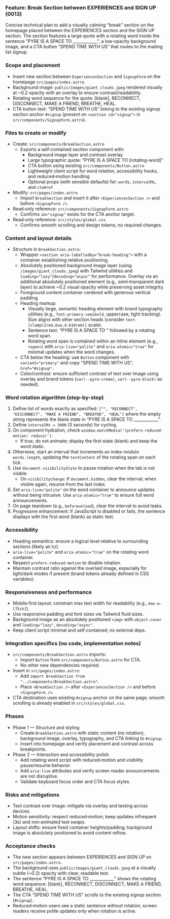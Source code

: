 ### Feature: Break Section between EXPERIENCES and SIGN UP (0013)

Concise technical plan to add a visually calming “break” section on the homepage placed between the EXPERIENCES section and the SIGN UP section. The section features a large quote with a rotating word inside the sentence “PYRE IS A SPACE TO ____________”, a low‑opacity background image, and a CTA button “SPEND TIME WITH US” that routes to the mailing list signup.

### Scope and placement
- Insert new section between `ExperiencesSection` and `SignupForm` on the homepage `src/pages/index.astro`.
- Background image: `public/images/giant_clouds.jpeg` rendered visually at ~0.2 opacity with an overlay to ensure contrast/readability.
- Rotating word sequence for the quote: [blank], RECONNECT, DISCONNECT, MAKE A FRIEND, BREATHE, HEAL.
- CTA button text: “SPEND TIME WITH US” linking to the existing signup section anchor `#signup` (present on `<section id="signup">` in `src/components/SignupForm.astro`).

### Files to create or modify
- Create: `src/components/BreakSection.astro`
  - Exports a self‑contained section component with:
    - Background image layer and contrast overlay
    - Large typographic quote: “PYRE IS A SPACE TO [rotating-word]”
    - CTA button using existing `src/components/Button.astro`
    - Lightweight client script for word rotation, accessibility hooks, and reduced‑motion handling
    - Optional props (with sensible defaults) for: `words`, `intervalMs`, and `ctaHref`
- Modify: `src/pages/index.astro`
  - Import `BreakSection` and insert it after `<ExperiencesSection />` and before `<SignupForm />`.
- Read‑only reference: `src/components/SignupForm.astro`
  - Confirms `id="signup"` exists for the CTA anchor target.
- Read‑only reference: `src/styles/global.css`
  - Confirms smooth scrolling and design tokens; no required changes.

### Content and layout details
- Structure in `BreakSection.astro`:
  - Wrapper `<section aria-labelledby="break-heading">` with a container establishing relative positioning.
  - Absolutely positioned background image layer (using `/images/giant_clouds.jpeg`) with Tailwind utilities and `loading="lazy"`/`decoding="async"` for performance. Overlay via an additional absolutely positioned element (e.g., semi‑transparent dark layer) to achieve ~0.2 visual opacity while preserving asset integrity.
  - Foreground content container centered with generous vertical padding.
  - Heading markup:
    - Visually large, semantic heading element with brand typography utilities (e.g., `font-primary-semibold`, uppercase, tight tracking). Size aligns with other section heads (consider `text-[clamp(2rem,6vw,4.618rem)]` scale).
    - Sentence text: “PYRE IS A SPACE TO ” followed by a rotating word span.
    - Rotating word span is contained within an inline element (e.g., `<span>`) with `aria-live="polite"` and `aria-atomic="true"` for minimal updates when the word changes.
  - CTA below the heading: use `Button` component with `variant="primary"` and copy “SPEND TIME WITH US”, `href="#signup"`.
  - Color/contrast: ensure sufficient contrast of text over image using overlay and brand tokens (`var(--pyre-creme)`, `var(--pyre-black)` as needed).

### Word rotation algorithm (step-by-step)
1. Define list of words exactly as specified: `["", "RECONNECT", "DISCONNECT", "MAKE A FRIEND", "BREATHE", "HEAL"]` where the empty string represents the blank state in “PYRE IS A SPACE TO ____________”.
2. Define `intervalMs = 3000` (3 seconds) for cycling.
3. On component hydration, check `window.matchMedia('(prefers-reduced-motion: reduce)')`:
   - If true, do not animate; display the first state (blank) and keep the word static.
4. Otherwise, start an interval that increments an index modulo `words.length`, updating the `textContent` of the rotating span on each tick.
5. Use `document.visibilityState` to pause rotation when the tab is not visible:
   - On `visibilitychange`: if `document.hidden`, clear the interval; when visible again, resume from the last index.
6. Set `aria-live="polite"` on the word container to announce updates without being intrusive. Use `aria-atomic="true"` to ensure full word announcements.
7. On page teardown (e.g., `beforeunload`), clear the interval to avoid leaks.
8. Progressive enhancement: if JavaScript is disabled or fails, the sentence displays with the first word (blank) as static text.

### Accessibility
- Heading semantics: ensure a logical level relative to surrounding sections (likely an `h2`).
- `aria-live="polite"` and `aria-atomic="true"` on the rotating word container.
- Respect `prefers-reduced-motion` to disable rotation.
- Maintain contrast ratio against the overlaid image, especially for light/dark modes if present (brand tokens already defined in CSS variables).

### Responsiveness and performance
- Mobile‑first layout; constrain max text width for readability (e.g., `max-w-[75ch]`).
- Use responsive padding and font sizes via Tailwind fluid sizes.
- Background image as an absolutely positioned `<img>` with `object-cover` and `loading="lazy"`, `decoding="async"`.
- Keep client script minimal and self‑contained; no external deps.

### Integration specifics (no code, implementation notes)
- `src/components/BreakSection.astro` imports:
  - Import `Button` from `src/components/Button.astro` for CTA.
  - No other new dependencies required.
- Insert in `src/pages/index.astro`:
  - Add `import BreakSection from "../components/BreakSection.astro"`.
  - Place `<BreakSection />` after `<ExperiencesSection />` and before `<SignupForm />`.
- CTA destination uses existing `#signup` anchor on the same page; smooth scrolling is already enabled in `src/styles/global.css`.

### Phases
- Phase 1 — Structure and styling
  - Create `BreakSection.astro` with static content (no rotation), background image, overlay, typography, and CTA linking to `#signup`.
  - Insert into homepage and verify placement and contrast across breakpoints.
- Phase 2 — Interaction and accessibility polish
  - Add rotating word script with reduced‑motion and visibility pause/resume behavior.
  - Add `aria-live` attributes and verify screen reader announcements are not disruptive.
  - Validate keyboard focus order and CTA focus styles.

### Risks and mitigations
- Text contrast over image: mitigate via overlay and testing across devices.
- Motion sensitivity: respect reduced‑motion; keep updates infrequent (3s) and non‑animated text swaps.
- Layout shifts: ensure fixed container heights/padding; background image is absolutely positioned to avoid content reflow.

### Acceptance checks
- The new section appears between EXPERIENCES and SIGN UP on `src/pages/index.astro`.
- The background uses `public/images/giant_clouds.jpeg` at a visually subtle (~0.2) opacity with clear, readable text.
- The sentence “PYRE IS A SPACE TO ____________” shows the rotating word sequence: [blank], RECONNECT, DISCONNECT, MAKE A FRIEND, BREATHE, HEAL.
- The CTA “SPEND TIME WITH US” scrolls to the existing signup section (`#signup`).
- Reduced‑motion users see a static sentence without rotation; screen readers receive polite updates only when rotation is active.


